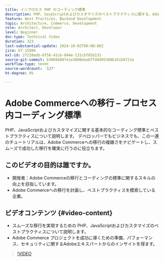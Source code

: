 ```yaml
---
title: インプロセス PHP のコーディング標準
description: PHP、JavaScriptおよびカスタマイズのベストプラクティスに関する、Adobe Commerce移行のプロセス内コーディング規格の概要を説明します。
feature: Best Practices, Backend Development
topic: Architecture, Commerce, Development
role: Architect, Developer
level: Beginner
doc-type: Technical Video
duration: 323
last-substantial-update: 2024-10-02T00:00:00Z
jira: KT-15994
exl-id: 2f210adb-6f56-41cb-844e-131cbf85b131
source-git-commit: b3068480fe1e3008daebff40d95388b161b9721e
workflow-type: tm+mt
source-wordcount: '127'
ht-degree: 0%

---
```


# Adobe Commerceへの移行 – プロセス内コーディング標準

PHP、JavaScriptおよびカスタマイズに関する基本的なコーディング標準とベストプラクティスについて説明します。 デベロッパーでもビジネスでも、この一連のチュートリアルは、Adobe Commerceへの移行の複雑さをナビゲートし、スムーズで成功した移行を確実に行うのに役立ちます。

## このビデオの目的は誰ですか。

* 開発者：Adobe Commerceの移行とコーディングの標準に関するスキルの向上を目指しています。
* Adobe Commerceへの移行を計画し、ベストプラクティスを模索している企業。

## ビデオコンテンツ {#video-content}

* スムーズな移行を実現するための PHP、JavaScriptおよびカスタマイズのベストプラクティスについて説明します。
* Adobe Commerce プロジェクトを成功に導くための準備、パフォーマンス、セキュリティに関するAdobeエキスパートからのインサイトを得ます。

>[!VIDEO](https://video.tv.adobe.com/v/3434858?learn=on&enablevpops&captions=jpn)
